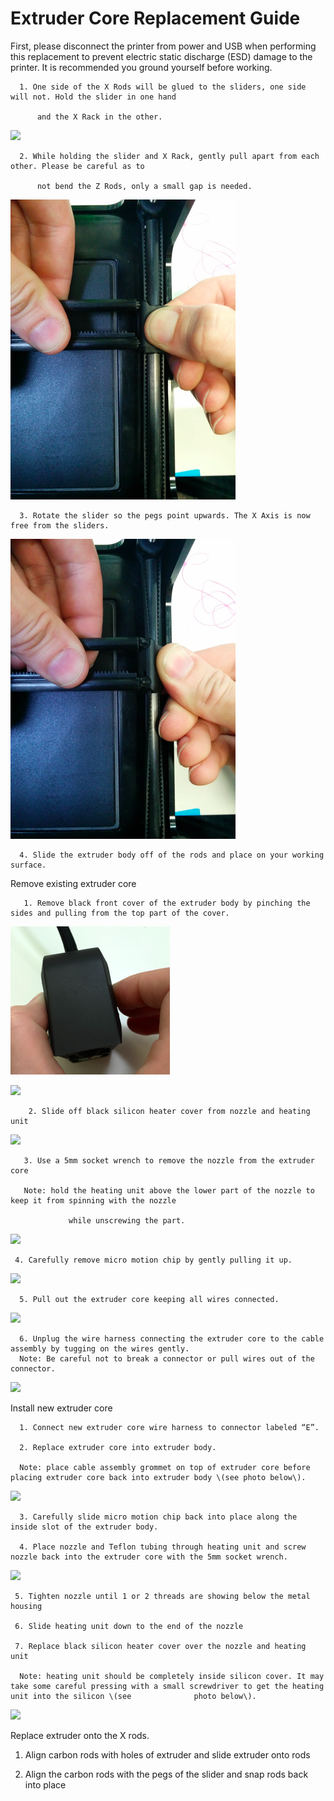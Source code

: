 # Extruder Core Replacement Guide

First, please disconnect the printer from power and USB when performing this replacement to prevent electric static discharge \(ESD\) damage to the printer. It is recommended you ground yourself before working. 

      1. One side of the X Rods will be glued to the sliders, one side will not. Hold the slider in one hand 

          and the X Rack in the other.

![](http://m3dhelp.com/support/assets/img_5570cbdf1efdc.png)

      2. While holding the slider and X Rack, gently pull apart from each other. Please be careful as to

          not bend the Z Rods, only a small gap is needed.

![](../.gitbook/assets/micro_2%20%281%29.png)

      3. Rotate the slider so the pegs point upwards. The X Axis is now free from the sliders.

![](../.gitbook/assets/micro_3.png)

      4. Slide the extruder body off of the rods and place on your working surface.

Remove existing extruder core

       1. Remove black front cover of the extruder body by pinching the sides and pulling from the top part of the cover.

![](../.gitbook/assets/micro_4.png)

![](http://m3dhelp.com/support/assets/img_55760b8177b94.png)

        2. Slide off black silicon heater cover from nozzle and heating unit

![](http://m3dhelp.com/support/assets/img_55760ba2e5691.png)

       3. Use a 5mm socket wrench to remove the nozzle from the extruder core

       Note: hold the heating unit above the lower part of the nozzle to keep it from spinning with the nozzle

                 while unscrewing the part.

![](http://m3dhelp.com/support/assets/img_55760bd073c91.png)

     4. Carefully remove micro motion chip by gently pulling it up.

![](http://m3dhelp.com/support/assets/img_55760bee31b27.png)

      5. Pull out the extruder core keeping all wires connected.

![](http://m3dhelp.com/support/assets/img_55760c0a05c66.png)

      6. Unplug the wire harness connecting the extruder core to the cable assembly by tugging on the wires gently.   
      Note: Be careful not to break a connector or pull wires out of the connector.

![](http://m3dhelp.com/support/assets/img_55760c1af3690.png)

Install new extruder core

      1. Connect new extruder core wire harness to connector labeled “E”.

      2. Replace extruder core into extruder body.

      Note: place cable assembly grommet on top of extruder core before placing extruder core back into extruder body \(see photo below\).

![](http://m3dhelp.com/support/assets/img_55760c3ec82a1.png)

      3. Carefully slide micro motion chip back into place along the inside slot of the extruder body.

      4. Place nozzle and Teflon tubing through heating unit and screw nozzle back into the extruder core with the 5mm socket wrench.

![](http://m3dhelp.com/support/assets/img_55760c5adeadb.png)

     5. Tighten nozzle until 1 or 2 threads are showing below the metal housing

     6. Slide heating unit down to the end of the nozzle

     7. Replace black silicon heater cover over the nozzle and heating unit

      Note: heating unit should be completely inside silicon cover. It may take some careful pressing with a small screwdriver to get the heating unit into the silicon \(see              photo below\).

![](http://m3dhelp.com/support/assets/img_55760c77540c2.png)

Replace extruder onto the X rods.

   1. Align carbon rods with holes of extruder and slide extruder onto rods

   2. Align the carbon rods with the pegs of the slider and snap rods back into place

